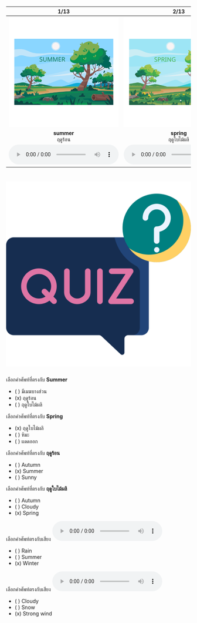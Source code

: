 <div class="carrousel">


|1/13|2/13|3/13|4/13|5/13|6/13|7/13|8/13|9/13|10/13|11/13|12/13|13/13|
| :----: | :----: | :----: | :----: | :----: | :----: | :----: | :----: | :----: | :----: | :----: | :----: | :----: |
|![](/media/img/season&#x20;and&#x20;weather__summer.svg)|![](/media/img/season&#x20;and&#x20;weather__spring.svg)|![](/media/img/season&#x20;and&#x20;weather__autumn.svg)|![](/media/img/season&#x20;and&#x20;weather__winter.svg)|![](/media/img/season&#x20;and&#x20;weather__sunny.svg)|![](/media/img/season&#x20;and&#x20;weather__strong&#x20;wind.svg)|![](/media/img/season&#x20;and&#x20;weather__foggy.svg)|![](/media/img/season&#x20;and&#x20;weather__partly&#x20;cloudy.svg)|![](/media/img/season&#x20;and&#x20;weather__cloudy.svg)|![](/media/img/season&#x20;and&#x20;weather__rain.svg)|![](/media/img/season&#x20;and&#x20;weather__snow.svg)|![](/media/img/season&#x20;and&#x20;weather__rainbow.svg)|![](/media/img/season&#x20;and&#x20;weather__storm.svg)|
|**summer**<br>ฤดูร้อน|**spring**<br>ฤดูใบไม้ผลิ|**autumn**<br>ฤดูใบไม้ร่วง|**winter**<br>ฤดูหนาว|**sunny**<br>แดดออก|**strong wind**<br>ลมแรง|**foggy**<br>หมอกลง|**partly cloudy**<br>มีเมฆบางส่วน|**cloudy**<br>มีเมฆมาก|**rain**<br>ฝน|**snow**<br>หิมะ|**rainbow**<br>รุ้ง|**storm**<br>พายุ|
|![](/media/audio/summer.mp3)|![](/media/audio/spring.mp3)|![](/media/audio/autumn.mp3)|![](/media/audio/winter.mp3)|![](/media/audio/sunny.mp3)|![](/media/audio/strong&#x20;wind.mp3)|![](/media/audio/foggy.mp3)|![](/media/audio/partly&#x20;cloudy.mp3)|![](/media/audio/cloudy.mp3)|![](/media/audio/rain.mp3)|![](/media/audio/snow.mp3)|![](/media/audio/rainbow.mp3)|![](/media/audio/storm.mp3)|

</div>



# ![icon](/media/icons/quiz.svg) 


 เลือกคำศัพท์ที่ตรงกับ **Summer**
 - ( ) มีเมฆบางส่วน
 - (x) ฤดูร้อน
 - ( ) ฤดูใบไม้ผลิ

 เลือกคำศัพท์ที่ตรงกับ **Spring**
 - (x) ฤดูใบไม้ผลิ
 - ( ) หิมะ
 - ( ) แดดออก

 เลือกคำศัพท์ที่ตรงกับ **ฤดูร้อน**
 - ( ) Autumn
 - (x) Summer
 - ( ) Sunny

 เลือกคำศัพท์ที่ตรงกับ **ฤดูใบไม้ผลิ**
 - ( ) Autumn
 - ( ) Cloudy
 - (x) Spring

เลือกคำศัพท์ตรงกับเสียง ![](/media/audio/winter.mp3) 
 - ( ) Rain
 - ( ) Summer
 - (x) Winter


เลือกคำศัพท์ตรงกับเสียง ![](/media/audio/strong&#x20;wind.mp3) 
 - ( ) Cloudy
 - ( ) Snow
 - (x) Strong wind

